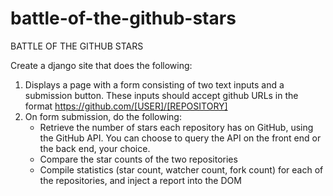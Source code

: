 # battle-of-the-github-stars

BATTLE OF THE GITHUB STARS

Create a django site that does the following:

1. Displays a page with a form consisting of two text inputs and a submission button.
    These inputs should accept github URLs in the format https://github.com/[USER]/[REPOSITORY]
2. On form submission, do the following:
	* Retrieve the number of stars each repository has on GitHub, using the GitHub API.
	    You can choose to query the API on the front end or the back end, your choice.
	* Compare the star counts of the two repositories
	* Compile statistics (star count, watcher count, fork count) for each of the
	    repositories, and inject a report into the DOM